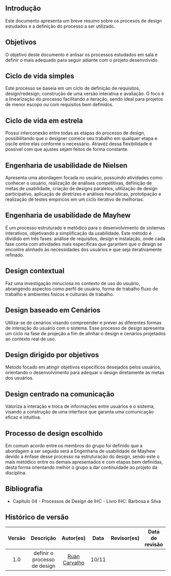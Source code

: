 ## Introdução
Este documento apresenta um breve resumo sobre os procesos de design estudados e a definição do processo a ser utilizado.

## Objetivos
O objetivo deste documento é anlisar os processos estudados em sala
e definir o mais adequado para seguir adiante com o projeto desenvolvido.

## Ciclo de vida simples
Este processo se baseia em um cíclo de definição de requisitos, design/redesign, construção de uma versão interativa e avaliação.
O foco é a linearização do processo facilitando a iteração, sendo ideal para projetos de menor escopo ou com requisitos bem definidos.

## Ciclo de vida em estrela
Possui interconexão entre todas as etapas do processo de design, possibilitando que o designer comece seu trabalho em qualquer etapa
e oscile entre elas conforme o necessário. Atravéz dessa flexibilidade é possivel com que ajustes sejam feitos de forma constante.

## Engenharia de usabilidade de Nielsen
Apresenta uma abordagem focada no usuário, possuindo atividades como: conhecer o usuário, realização de análises competitivas,
definição de metas de usabilidade, criação de designs paralelos, utilização de design participativo, aplicação de diretrizes e
análises heurísticas, prototipação e realização de testes empiricos em um ciclo iterativo de melhorias.

## Engenharia de usabilidade de Mayhew
É um processo estruturado e metódico para o desenvolvimento de sistemas interativos, objetivando a simplificação da usabilidade.
Este método é dividido em três fases: análise de requisitos, design e instalação, onde cada fase conta com atividades mais 
específicas que garantem que o design se encontre alinhado às necessidades dos usuários e que seja iterativamente refinado.

## Design contextual
Faz uma investigação minuciosa no contexto de uso do usuário, abrangendo aspectos como perfil de usuário, forma de trabalho
fluxo de trabalho e ambientes fisicos e culturais de trabalho.

## Design baseado em Cenários
Utiliza-se de cenários visando compreender e prever as diferentes formas de interação do usuário com o sistema.
Esse processo de design apresenta um ciclo na fase de projeção a fim de
alinhar o design e cenários projetados ao contexto real de uso.

## Design dirigido por objetivos
Metodo focado em atingir objetivos específicos desejados pelos usuários, orientando o desenvolvimento para adequar o design
diretamente às metas dos usuários.

## Design centrado na comunicação
Valoriza a interação e troca de informações entre usuários e o sistema, visando a construção de uma interface que garanta
uma comunicação eficaz e intuitiva.

## Processo de design escolhido
Em comum acordo entre os membros do grupo foi definido que a abordagem a ser seguida será a Engenharia de usabilidade de Mayhew
devido a ênfase desse processo na estruturação do design, sendo este o mais metódico entre os demais apresentados e com 
etapas bem definidas, desta forma orientando melhor o grupo a dar continuidade ao projeto da disciplina.

## Bibliografia
- Capítulo 04 - Processos de Design de IHC - Livro IHC: Barbosa e Silva

## Histórico de versão
|Versão|Descrição|Autor(es)|Data|Revisor(es)|Data de revisão|
|:---:|:---:|:---:|:---:|:---:|:---:|
|1.0|definir o processo de design|[Ruan Carvalho](https://github.com/Ruan-Carvalho)|10/11|||
